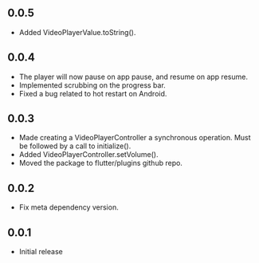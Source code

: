## 0.0.5

* Added VideoPlayerValue.toString().

## 0.0.4

* The player will now pause on app pause, and resume on app resume.
* Implemented scrubbing on the progress bar.
* Fixed a bug related to hot restart on Android.

## 0.0.3

* Made creating a VideoPlayerController a synchronous operation. Must be followed by a call to initialize().
* Added VideoPlayerController.setVolume().
* Moved the package to flutter/plugins github repo.

## 0.0.2

* Fix meta dependency version.

## 0.0.1

* Initial release
